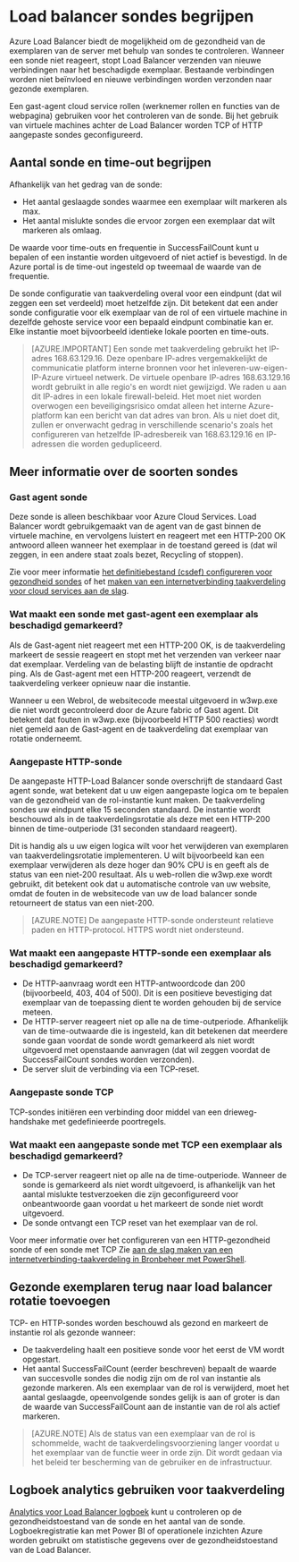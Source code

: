 <properties
  pageTitle="Aangepaste sondes Balancer te laden en de controle op de gezondheidsstatus | Microsoft Azure"
  description="Informatie over het gebruik van aangepaste sondes voor Azure Load Balancer exemplaren achter de Load Balancer controleren"
  services="load-balancer"
  documentationCenter="na"
  authors="sdwheeler"
  manager="carmonm"
  editor=""
  tags="azure-resource-manager"
/>
<tags
  ms.service="load-balancer"
  ms.devlang="na"
  ms.topic="article"
  ms.tgt_pltfrm="na"
  ms.workload="infrastructure-services"
  ms.date="10/24/2016"
  ms.author="sewhee" />

# <a name="understand-load-balancer-probes"></a>Load balancer sondes begrijpen

Azure Load Balancer biedt de mogelijkheid om de gezondheid van de exemplaren van de server met behulp van sondes te controleren. Wanneer een sonde niet reageert, stopt Load Balancer verzenden van nieuwe verbindingen naar het beschadigde exemplaar. Bestaande verbindingen worden niet beïnvloed en nieuwe verbindingen worden verzonden naar gezonde exemplaren.

Een gast-agent cloud service rollen (werknemer rollen en functies van de webpagina) gebruiken voor het controleren van de sonde. Bij het gebruik van virtuele machines achter de Load Balancer worden TCP of HTTP aangepaste sondes geconfigureerd.

## <a name="understand-probe-count-and-timeout"></a>Aantal sonde en time-out begrijpen

Afhankelijk van het gedrag van de sonde:

- Het aantal geslaagde sondes waarmee een exemplaar wilt markeren als max.
- Het aantal mislukte sondes die ervoor zorgen een exemplaar dat wilt markeren als omlaag.

De waarde voor time-outs en frequentie in SuccessFailCount kunt u bepalen of een instantie worden uitgevoerd of niet actief is bevestigd. In de Azure portal is de time-out ingesteld op tweemaal de waarde van de frequentie.

De sonde configuratie van taakverdeling overal voor een eindpunt (dat wil zeggen een set verdeeld) moet hetzelfde zijn. Dit betekent dat een ander sonde configuratie voor elk exemplaar van de rol of een virtuele machine in dezelfde gehoste service voor een bepaald eindpunt combinatie kan er. Elke instantie moet bijvoorbeeld identieke lokale poorten en time-outs.

>[AZURE.IMPORTANT] Een sonde met taakverdeling gebruikt het IP-adres 168.63.129.16. Deze openbare IP-adres vergemakkelijkt de communicatie platform interne bronnen voor het inleveren-uw-eigen-IP-Azure virtueel netwerk. De virtuele openbare IP-adres 168.63.129.16 wordt gebruikt in alle regio's en wordt niet gewijzigd. We raden u aan dit IP-adres in een lokale firewall-beleid. Het moet niet worden overwogen een beveiligingsrisico omdat alleen het interne Azure-platform kan een bericht van dat adres van bron. Als u niet doet dit, zullen er onverwacht gedrag in verschillende scenario's zoals het configureren van hetzelfde IP-adresbereik van 168.63.129.16 en IP-adressen die worden gedupliceerd.

## <a name="learn-about-the-types-of-probes"></a>Meer informatie over de soorten sondes

### <a name="guest-agent-probe"></a>Gast agent sonde

Deze sonde is alleen beschikbaar voor Azure Cloud Services. Load Balancer wordt gebruikgemaakt van de agent van de gast binnen de virtuele machine, en vervolgens luistert en reageert met een HTTP-200 OK antwoord alleen wanneer het exemplaar in de toestand gereed is (dat wil zeggen, in een andere staat zoals bezet, Recycling of stoppen).

Zie voor meer informatie [het definitiebestand (csdef) configureren voor gezondheid sondes](https://msdn.microsoft.com/library/azure/ee758710.aspx) of het [maken van een internetverbinding taakverdeling voor cloud services aan de slag](load-balancer-get-started-internet-classic-cloud.md#check-load-balancer-health-status-for-cloud-services).

### <a name="what-makes-a-guest-agent-probe-mark-an-instance-as-unhealthy"></a>Wat maakt een sonde met gast-agent een exemplaar als beschadigd gemarkeerd?

Als de Gast-agent niet reageert met een HTTP-200 OK, is de taakverdeling markeert de sessie reageert en stopt met het verzenden van verkeer naar dat exemplaar. Verdeling van de belasting blijft de instantie de opdracht ping. Als de Gast-agent met een HTTP-200 reageert, verzendt de taakverdeling verkeer opnieuw naar die instantie.

Wanneer u een Webrol, de websitecode meestal uitgevoerd in w3wp.exe die niet wordt gecontroleerd door de Azure fabric of Gast agent. Dit betekent dat fouten in w3wp.exe (bijvoorbeeld HTTP 500 reacties) wordt niet gemeld aan de Gast-agent en de taakverdeling dat exemplaar van rotatie onderneemt.

### <a name="http-custom-probe"></a>Aangepaste HTTP-sonde

De aangepaste HTTP-Load Balancer sonde overschrijft de standaard Gast agent sonde, wat betekent dat u uw eigen aangepaste logica om te bepalen van de gezondheid van de rol-instantie kunt maken. De taakverdeling sondes uw eindpunt elke 15 seconden standaard. De instantie wordt beschouwd als in de taakverdelingsrotatie als deze met een HTTP-200 binnen de time-outperiode (31 seconden standaard reageert).

Dit is handig als u uw eigen logica wilt voor het verwijderen van exemplaren van taakverdelingsrotatie implementeren. U wilt bijvoorbeeld kan een exemplaar verwijderen als deze hoger dan 90% CPU is en geeft als de status van een niet-200 resultaat. Als u web-rollen die w3wp.exe wordt gebruikt, dit betekent ook dat u automatische controle van uw website, omdat de fouten in de websitecode van uw de load balancer sonde retourneert de status van een niet-200.

>[AZURE.NOTE] De aangepaste HTTP-sonde ondersteunt relatieve paden en HTTP-protocol. HTTPS wordt niet ondersteund.

### <a name="what-makes-an-http-custom-probe-mark-an-instance-as-unhealthy"></a>Wat maakt een aangepaste HTTP-sonde een exemplaar als beschadigd gemarkeerd?

- De HTTP-aanvraag wordt een HTTP-antwoordcode dan 200 (bijvoorbeeld, 403, 404 of 500). Dit is een positieve bevestiging dat exemplaar van de toepassing dient te worden gehouden bij de service meteen.
- De HTTP-server reageert niet op alle na de time-outperiode. Afhankelijk van de time-outwaarde die is ingesteld, kan dit betekenen dat meerdere sonde gaan voordat de sonde wordt gemarkeerd als niet wordt uitgevoerd met openstaande aanvragen (dat wil zeggen voordat de SuccessFailCount sondes worden verzonden).
- De server sluit de verbinding via een TCP-reset.

### <a name="tcp-custom-probe"></a>Aangepaste sonde TCP

TCP-sondes initiëren een verbinding door middel van een drieweg-handshake met gedefinieerde poortregels.

### <a name="what-makes-a-tcp-custom-probe-mark-an-instance-as-unhealthy"></a>Wat maakt een aangepaste sonde met TCP een exemplaar als beschadigd gemarkeerd?

- De TCP-server reageert niet op alle na de time-outperiode. Wanneer de sonde is gemarkeerd als niet wordt uitgevoerd, is afhankelijk van het aantal mislukte testverzoeken die zijn geconfigureerd voor onbeantwoorde gaan voordat u het markeert de sonde niet wordt uitgevoerd.
- De sonde ontvangt een TCP reset van het exemplaar van de rol.

Voor meer informatie over het configureren van een HTTP-gezondheid sonde of een sonde met TCP Zie [aan de slag maken van een internetverbinding-taakverdeling in Bronbeheer met PowerShell](load-balancer-get-started-internet-arm-ps.md#create-lb-rules-nat-rules-a-probe-and-a-load-balancer).

## <a name="add-healthy-instances-back-into-load-balancer-rotation"></a>Gezonde exemplaren terug naar load balancer rotatie toevoegen

TCP- en HTTP-sondes worden beschouwd als gezond en markeert de instantie rol als gezonde wanneer:

- De taakverdeling haalt een positieve sonde voor het eerst de VM wordt opgestart.
- Het aantal SuccessFailCount (eerder beschreven) bepaalt de waarde van succesvolle sondes die nodig zijn om de rol van instantie als gezonde markeren. Als een exemplaar van de rol is verwijderd, moet het aantal geslaagde, opeenvolgende sondes gelijk is aan of groter is dan de waarde van SuccessFailCount aan de instantie van de rol als actief markeren.

>[AZURE.NOTE] Als de status van een exemplaar van de rol is schommelde, wacht de taakverdelingsvoorziening langer voordat u het exemplaar van de functie weer in orde zijn. Dit wordt gedaan via het beleid ter bescherming van de gebruiker en de infrastructuur.

## <a name="use-log-analytics-for-load-balancer"></a>Logboek analytics gebruiken voor taakverdeling

[Analytics voor Load Balancer logboek](load-balancer-monitor-log.md) kunt u controleren op de gezondheidstoestand van de sonde en het aantal van de sonde. Logboekregistratie kan met Power BI of operationele inzichten Azure worden gebruikt om statistische gegevens over de gezondheidstoestand van de Load Balancer.

